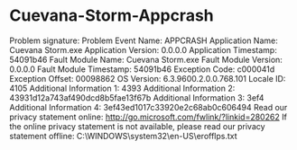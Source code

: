 # Cuevana-Storm-Appcrash
Problem signature:   Problem Event Name:	APPCRASH   Application Name:	Cuevana Storm.exe   Application Version:	0.0.0.0   Application Timestamp:	54091b46   Fault Module Name:	Cuevana Storm.exe   Fault Module Version:	0.0.0.0   Fault Module Timestamp:	54091b46   Exception Code:	c000041d   Exception Offset:	00098862   OS Version:	6.3.9600.2.0.0.768.101   Locale ID:	4105   Additional Information 1:	4393   Additional Information 2:	43931d12a743af490dcd8b5fae13f67b   Additional Information 3:	3ef4   Additional Information 4:	3ef43ed1017c33920e2c68ab0c606494  Read our privacy statement online:   http://go.microsoft.com/fwlink/?linkid=280262  If the online privacy statement is not available, please read our privacy statement offline:   C:\WINDOWS\system32\en-US\erofflps.txt

